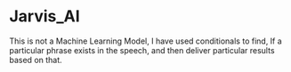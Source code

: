 # Jarvis_AI
This is not a Machine Learning Model, I have used conditionals to find, If a particular phrase exists in the speech, and then deliver particular results based on that.
